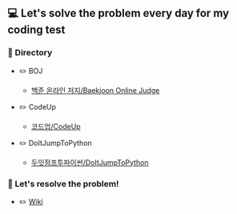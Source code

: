 ## 💻 Let's solve the problem every day for my coding test

### 📂 Directory

- :pencil2: BOJ

    - [백준 온라인 저지/Baekjoon Online Judge](https://github.com/m1nnh/Solved-the-problem/tree/master/BOJ)

- :pencil2: CodeUp

    - [코드업/CodeUp](https://github.com/m1nnh/Solved-the-problem/tree/master/CodeUp)

- :pencil2: DoItJumpToPython

    - [두잇점프투파이썬/DoItJumpToPython](https://github.com/m1nnh/Solved-the-problem/tree/master/DoItJumpToPython)

### :memo: Let's resolve the problem!

- :pencil2: [Wiki](https://github.com/m1nnh/Solved-the-problem/wiki)
